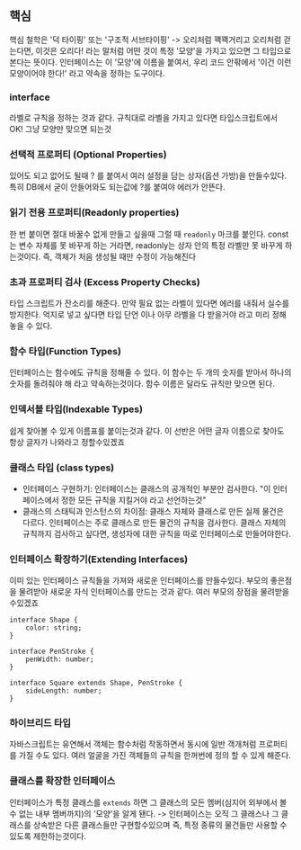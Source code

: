 ## 핵심
핵심 철학은 '덕 타이핑' 또는 '구조적 서브타이핑'  -> 오리처럼 꽥꽥거리고 오리처럼 걷는다면, 이것은 오리다! 라는 말처럼 어떤 것이 특정 '모양'을 가지고 있으면 그 타입으로 본다는 뜻이다. 인터페이스는 이 '모양'에 이름을 붙여서, 우리 코드 안팎에서 '이건 이런 모양이어야 한다!' 라고 약속을 정하는 도구이다.

### interface
라벨로 규칙을 정하는 것과 같다. 규칙대로 라벨을 가지고 있다면 타입스크립트에서 OK!
그냥 모양만 맞으면 되는것

### 선택적 프로퍼티 (Optional Properties)
있어도 되고 없어도 될때 ? 를 붙여서 여러 설정을 담는 상자(옵션 가방)을 만들수있다.
특히 DB에서 굳이 안들어와도 되는값에 ?를 붙여야 에러가 안뜬다.

###  읽기 전용 프로퍼티(Readonly  properties)
한 번 붙이면 절대 바꿀수 없게 만들고 싶을때 그럴 때 `readonly` 마크를 붙인다. const는 변수 자체를 못 바꾸게 하는 거라면, readonly는 상자 안의 특정 라벨만 못 바꾸게 하는것이다.
즉, 객체가 처음 생성될 때만 수정이 가능해진다

### 초과 프로퍼티 검사 (Excess Property Checks)
타입 스크립트가 잔소리를 해준다. 만약 필요 없는 라벨이 있다면 에러를 내줘서 실수를 방지한다. 억지로 넣고 싶다면 타입 단언 이나 아무 라벨을 다 받을거야 라고 미리 정해놓을 수 있다.

### 함수 타입(Function Types)
인터페이스는 함수에도 규칙을 정해줄 수 있다. 이 함수는 두 개의 숫자를 받아서 하나의 숫자를 돌려줘야 해 라고 약속하는것이다.
함수 이름은 달라도 규칙만 맞으면 된다.

### 인덱서블 타입(Indexable Types)
쉽게 찾아볼 수 있게 이름표를 붙이는것과 같다. 이 선반은 어떤 글자 이름으로 찾아도 항상 글자가 나와라고 정할수있겠죠

### 클래스 타입 (class types)
- 인터페이스 구현하기: 인터페이스는 클래스의 공개적인 부분만 검사한다. "이 인터페이스에서 정한 모든 규칙을 지킬거야 라고 선언하는것"
- 클래스의 스태틱과 인스턴스의 차이점: 클래스 자체와 클래스로 만든 실제 물건은 다르다. 인터페이스는 주로 클래스로 만든 물건의 규칙을 검사한다. 클래스 자체의 규칙까지 검사하고 싶다면, 생성자에 대한 규칙을 따로 인터페이스로 만들어야한다.

### 인터페이스 확장하기(Extending Interfaces)
이미 있는 인터페이스 규칙들을 가져와 새로운 인터페이스를 만들수있다. 부모의 좋은점을 물려받아 새로운 자식 인터페이스를 만드는 것과 같다. 여러 부모의 장점을 물려받을수있겠죠
```TS
interface Shape {
    color: string;
}

interface PenStroke {
    penWidth: number;
}

interface Square extends Shape, PenStroke {
    sideLength: number;
}
```

### 하이브리드 타입
자바스크립트는 유연해서 객체는 함수처럼 작동하면서 동시에 일반 객개처럼 프로퍼티를 가질 수도 있다. 여러 얼굴을 가진 객체들의 규칙을 한꺼번에 정의 할 수 있게 해준다.

### 클래스를 확장한 인터페이스
인터페이스가 특정 클래스를 `extends` 하면 그 클래스의 모든 멤버(심지어 외부에서 볼 수 없는 내부 멤버까지)의 '모양'을 알게 됀다. -> 인터페이스는 오직 그 클래스나 그 클래스를 상속받은 다른 클래스들만 구현할수있으며 즉, 특정 종류의 물건들만 사용할 수 있도록 제한하는것이다.

